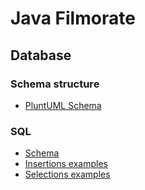 # Java Filmorate

## Database

### Schema structure

- [PluntUML Schema](https://www.plantuml.com/plantuml/uml/hLFBRi8m4BpdAonEBIW8LUh59twYvyZ56x3gEC6FLeZmxqqs3YQfcw1I3Y1sPdTs9fkjiKnRLyW4b1NsHFQWD1XoJaZpMHB1AH7AmXuqLjBK0ueLGCadqxi3qq-lc-VaagZI0f6GMrBcVX2bBH5xtfGuEcXqUCjBUi6YOlyWXsFcnN8XYx-e-Je7izEYig9K0NxPN74D4fY1Z3FRzBVVVQFJ3Bi6Ugjsw-nsYqlIRLZNAI-_L5hNdJ5F75f6whndPq3VuHaA9cJCj2ptGlq4Lh-cz2wqFN1syWcC7XIkGodAHTQEad651yaX42a-xhXm79UDqIMcFYXxVujERK6OwHGo781qfuv9f4RM7PDwgKcErmq7ajPd3v4UQpl7c9zzTRzZpTgb5hCHHBpwChxQMQGh4aMGmnI6VyawuC7X5CTBZs88X905Cf7XgZ47iTjGygQkk3c8we73m1bpfn6K-WUD1Gnd0YFhcyvmCFTtU61m9ES10trD4iACRVFh2laD)

### SQL

- [Schema](src/main/resources/schema.sql)
- [Insertions examples](src/main/resources/data.sql)
- [Selections examples](src/main/resources/examples.sql)
